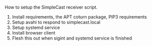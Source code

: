 How to setup the SimpleCast receiver script.

1. Install requirements, the APT coturn package, PIP3 requirements
2. Setup avahi to respond to simplecast.local
3. Setup systemd service
4. Install browser client
5. Flesh this out when sigint and systemd service is finished
